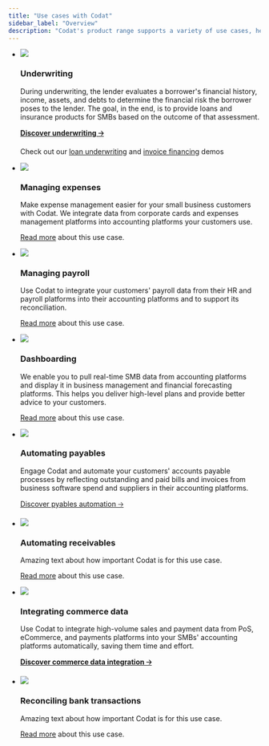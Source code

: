 ```yaml
---
title: "Use cases with Codat"
sidebar_label: "Overview"
description: "Codat's product range supports a variety of use cases, helping you simplify and automate your processes and improving your customers' digital experience"
---
```


<ul className="card-container">
  <li className="card">
    <div className="header">
      <img
        src="/img/use-cases/summary-pages/logo-lending.svg"
        className="icon"
      />
    </div>
    <p><h3><b>Underwriting</b></h3></p>
    <p>
      During underwriting, the lender evaluates a borrower's financial history, income, assets, and debts to determine the financial risk the borrower poses to the lender. The goal, in the end, is to provide loans and insurance products for SMBs based on the outcome of that assessment. 
    </p>
    <p>
      <a href="/usecases/summary/underwriting"><b>Discover underwriting 🡢</b></a>
    </p>    
    <p>
      Check out our <a href="/assess/guides/underwriting/introduction">loan underwriting</a> and <a href="/assess/guides/underwriting/introduction">invoice financing</a> demos
    </p>
  </li>
  <li className="card">
    <div className="header">
      <img
        src="https://www.codat.io/wp-content/uploads/2022/03/Bank-2.png"
        className="mini-icon"
      />
      <h3>Managing expenses</h3>
    </div>
    <p>
      Make expense management easier for your small business customers with Codat. We integrate data from corporate cards and expenses management platforms into accounting platforms your customers use.
    </p>
    <p>
      <a href="/usecases/summary/managing-expenses.md">Read more</a> about this use case.
    </p>    
  </li>
  <li className="card">
    <div className="header">
      <img
        src="https://www.codat.io/wp-content/uploads/2022/03/Storefront-3.png"
        className="mini-icon"
      />
      <h3>Managing payroll</h3>
    </div>
    <p>
      Use Codat to integrate your customers' payroll data from their HR and payroll platforms into their accounting platforms and to support its reconciliation.
    </p>
    <p>
      <a href="/usecases/summary/managing-payroll">Read more</a> about this use case.
    </p> 
  </li>
  <li className="card">
    <div className="header">
      <img
        src="https://www.codat.io/wp-content/uploads/2022/04/Frame-3805.png"
        className="mini-icon"
      />
      <h3>Dashboarding</h3>
    </div>
    <p>
      We enable you to pull real-time SMB data from accounting platforms and display it in business management and financial forecasting platforms. This helps you deliver high-level plans and provide better advice to your customers.
    </p>
    <p>
      <a href="/usecases/summary/dashboarding">Read more</a> about this use case.
    </p>
  </li>
  <li className="card">
    <div className="header">
      <img
        src="https://www.codat.io/wp-content/uploads/2022/04/assess.png"
        className="mini-icon"
      />
      <h3>Automating payables</h3>
    </div>
    <p>
      Engage Codat and automate your customers' accounts payable processes by reflecting outstanding and paid bills and invoices from business software spend and suppliers in their accounting platforms. 
    </p>
    <p>
      <a href="/usecases/summary/automating-payables">Discover pyables automation 🡢</a>
    </p>
  </li>
  <li className="card">
    <div className="header">
      <img
        src="https://www.codat.io/wp-content/uploads/2022/03/CreditCard.png"
        className="mini-icon"
      />
      <h3>Automating receivables</h3>
    </div>
    <p>
      Amazing text about how important Codat is for this use case.
    </p>
    <p>
      <a href="/usecases/summary/automating-receivables">Read more</a> about this use case.
    </p>
  </li>
  <li className="card">
    <div className="header">
      <img
        src="https://static.codat.io/public/icons/docs/sync.png"
        className="mini-icon"
      />
      <h3>Integrating commerce data</h3>
    </div>
    <p>
      Use Codat to integrate high-volume sales and payment data from PoS, eCommerce, and payments platforms into your SMBs' accounting platforms automatically, saving them time and effort.
    </p>
    <p>
      <a href="/usecases/summary/integrating-commerce-data"><b>Discover commerce data integration 🡢</b></a>
    </p>
  </li>
    <li className="card">
    <div className="header">
      <img
        src="https://static.codat.io/public/icons/docs/sync.png"
        className="mini-icon"
      />
      <h3>Reconciling bank transactions</h3>
    </div>
    <p>
      Amazing text about how important Codat is for this use case.
    </p>
    <p>
      <a href="/usecases/summary/reconciling-bank-transactions">Read more</a> about this use case.
    </p>
  </li>
</ul>